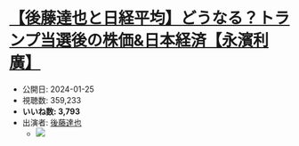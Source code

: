 # [【後藤達也と日経平均】どうなる？トランプ当選後の株価&日本経済【永濱利廣】](https://www.youtube.com/watch?v=_MyHn19J_t4)
-   公開日: 2024-01-25
-   視聴数: 359,233
-   **いいね数: 3,793**
-   出演者: [後藤達也](/rehacq_fan/people/後藤達也 "wikilink")
    - [![](https://img.youtube.com/vi/_MyHn19J_t4/hqdefault.jpg)](https://www.youtube.com/watch?v=_MyHn19J_t4)
